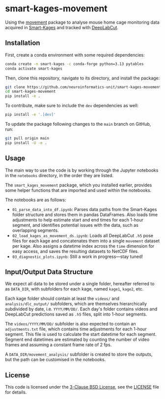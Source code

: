 # smart-kages-movement

Using the [movement](https://movement.neuroinformatics.com) package to analyse mouse home cage monitoring data acquired in [Smart-Kages](https://cambridgephenotyping.com/products) and tracked with [DeepLabCut](https://www.deeplabcut.org/).



## Installation

First, create a conda environment with some required dependencies:

```bash
conda create -n smart-kages -c conda-forge python=3.13 pytables
conda activate smart-kages
```

Then, clone this repository, navigate to its directory, and install the package:

```bash
git clone https://github.com/neuroinformatics-unit/smart-kages-movement.git
cd smart-kages-movement
pip install -e .
```

To contribute, make sure to include the `dev` dependencies as well:

```bash
pip install -e '.[dev]'
```

To update the package following changes to the `main` branch on GitHub, run:

```bash
git pull origin main
pip install -U -e .
```

## Usage

The main way to use the code is by working through the Jupyter notebooks in the `notebooks` directory, in the order they are listed.

The `smart_kages_movement` package, which you installed earlier, provides some helper functions that are imported and used within the notebooks.

The notebooks are as follows:

* `01_parse_data_into_df.ipynb`: Parses data paths from the Smart-Kages folder structure and stores them in pandas DataFrames. Also loads time adjustments to help estimate start and end times for each 1-hour segment, and identifies potential issues with the data, such as overlapping segments.
* `02_load_kages_as_movement_ds.ipynb`: Loads all DeepLabCut `.h5` pose files for each kage and concatenates them into a single `movement` dataset per kage. Also assigns a datetime index across the `time` dimension for easy access, and saves the resulting datasets to NetCDF files.
* `03_diagnostic_plots.ipynb`: Still a work in progress—stay tuned!

## Input/Output Data Structure

We expect all data to be stored under a single folder, hereafter referred to as `DATA_DIR`, with subfolders for each kage, named `kage1`, `kage2`, etc.

Each kage folder should contain at least the `videos/` and `analysis/dlc_output/` subfolders, which are themselves hierarchically subdivided by date, i.e. `YYYY/MM/DD/`. Each day's folder contains videos and DeepLabCut predictions saved as `.h5` files, split into 1-hour segments.

The `videos/YYYY/MM/DD/` subfolder is also expected to contain an `adjustments.txt` file, which contains time adjustments for each 1-hour segment. This file is used to calculate the start datetime for each segment. Segment
end datetimes are estimated by counting the number of video frames and assuming a constant frame rate of 2 fps.

A `DATA_DIR/movement_analysis/` subfolder is created to store the outputs, but the path can be customised in the notebooks.


## License
This code is licensed under the [3-Clause BSD License](https://opensource.org/license/bsd-3-clause), see the [LICENSE](LICENSE) file for details.
